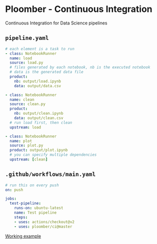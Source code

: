 # Ploomber - Continuous Integration

Continuous Integration for Data Science pipelines



## `pipeline.yaml`

```yaml
# each element is a task to run
- class: NotebookRunner
  name: load
  source: load.py
  # files generated by each notebook, nb is the executed notebook
  # data is the generated data file
  product:
    nb: output/load.ipynb
    data: output/data.csv

- class: NotebookRunner
  name: clean
  source: clean.py
  product:
    nb: output/clean.ipynb
    data: output/clean.csv
  # run load first, then clean
  upstream: load

- class: NotebookRunner
  name: plot
  source: plot.py
  product: output/plot.ipynb
  # you can specify multiple dependencies
  upstream: [clean]
```



## `.github/workflows/main.yaml`

```yaml
# run this on every push
on: push

jobs:
  test-pipeline:
    runs-on: ubuntu-latest
    name: Test pipeline
    steps:
    - uses: actions/checkout@v2
    - uses: ploomber/ci@master
```



[Working example](https://github.com/ploomber/projects/tree/master/spec)